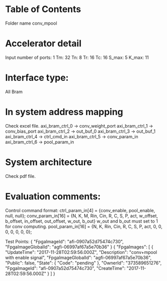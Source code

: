 <span style="display: inline-block;">

# Table of Contents
Folder name conv_mpool

# Accelerator detail
Input number of ports: 1
Tm: 32
Tn: 8
Tr: 16
Tc: 16
S_max: 5
K_max: 11

# Interface type:
All Bram

# In system address mapping
Check excel file.
axi_bram_ctrl_0 -> conv_weight_port
axi_bram_ctrl_1 -> conv_bias_port
axi_bram_ctrl_2 -> out_buf_0
axi_bram_ctrl_3 -> out_buf_1
axi_bram_ctrl_4 -> ctrl_cmd_in
axi_bram_ctrl_5 -> conv_param_in
axi_bram_ctrl_6 -> pool_param_in
# System architecture
Check pdf file.


# Evaluation comments:
Control command format:
ctrl_param_in[4] = {conv_enable, pool_enable, null, null};
conv_param_in[16] = {N, K, M, Rin, Cin, R, C, S, P, act, w_offset, b_offset, in_offset, out_offset, w_out, b_out}
w_out and b_out must set to 1 for conv computing.
pool_param_in[16] = {N, K, Rin, Cin, R, C, S, P, act, 0, 0, 0, 0, 0, 0, 0};


Test Points:
{
    "FpgaImageId": "afi-0907a52d75474c730", 
    "FpgaImageGlobalId": "agfi-06997af67a5e70b36"
}
{
    "FpgaImages": [
        {
            "UpdateTime": "2017-11-28T02:59:56.000Z", 
            "Description": "conv+mpool with enable signal", 
            "FpgaImageGlobalId": "agfi-06997af67a5e70b36", 
            "Public": false, 
            "State": {
                "Code": "pending"
            }, 
            "OwnerId": "373589651276", 
            "FpgaImageId": "afi-0907a52d75474c730", 
            "CreateTime": "2017-11-28T02:59:56.000Z"
        }
    ]
}
